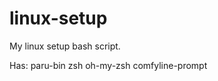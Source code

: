 # linux-setup
My linux setup bash script.

Has:
    paru-bin
    zsh
    oh-my-zsh
    comfyline-prompt
